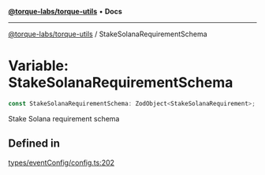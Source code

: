 [**@torque-labs/torque-utils**](../README.md) • **Docs**

***

[@torque-labs/torque-utils](../README.md) / StakeSolanaRequirementSchema

# Variable: StakeSolanaRequirementSchema

```ts
const StakeSolanaRequirementSchema: ZodObject<StakeSolanaRequirement>;
```

Stake Solana requirement schema

## Defined in

[types/eventConfig/config.ts:202](https://github.com/torque-labs/torque-utils/blob/fcba00c7b8994c0932484e8f489988b91291c603/types/eventConfig/config.ts#L202)
